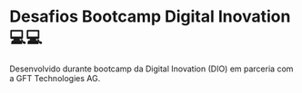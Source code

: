 # Desafios Bootcamp Digital Inovation:computer::computer:

Desenvolvido durante bootcamp da Digital Inovation (DIO) em parceria com a GFT Technologies AG. 